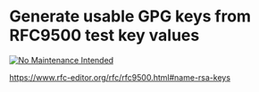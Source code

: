 # Generate usable GPG keys from RFC9500 test key values

[![No Maintenance Intended]][no-maintenance]

[No Maintenance Intended]: https://img.shields.io/badge/No%20Maintenance%20Intended-%F0%9F%97%99-red
[no-maintenance]: https://unmaintained.tech/

<https://www.rfc-editor.org/rfc/rfc9500.html#name-rsa-keys>
